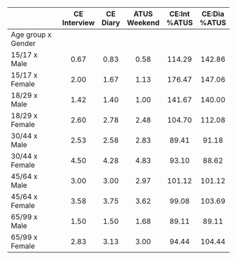 
|                      | CE<br>Interview |  CE<br>Diary | ATUS<br>Weekend | CE:Int<br>%ATUS | CE:Dia<br>%ATUS |
| -------------------- | :----------: | :----------: | :----------: | :----------: | :----------: |
| Age group x Gender   |              |              |              |              |              |
| 15/17 x Male         |         0.67 |         0.83 |         0.58 |       114.29 |       142.86 |
| 15/17 x Female       |         2.00 |         1.67 |         1.13 |       176.47 |       147.06 |
| 18/29 x Male         |         1.42 |         1.40 |         1.00 |       141.67 |       140.00 |
| 18/29 x Female       |         2.60 |         2.78 |         2.48 |       104.70 |       112.08 |
| 30/44 x Male         |         2.53 |         2.58 |         2.83 |        89.41 |        91.18 |
| 30/44 x Female       |         4.50 |         4.28 |         4.83 |        93.10 |        88.62 |
| 45/64 x Male         |         3.00 |         3.00 |         2.97 |       101.12 |       101.12 |
| 45/64 x Female       |         3.58 |         3.75 |         3.62 |        99.08 |       103.69 |
| 65/99 x Male         |         1.50 |         1.50 |         1.68 |        89.11 |        89.11 |
| 65/99 x Female       |         2.83 |         3.13 |         3.00 |        94.44 |       104.44 |

